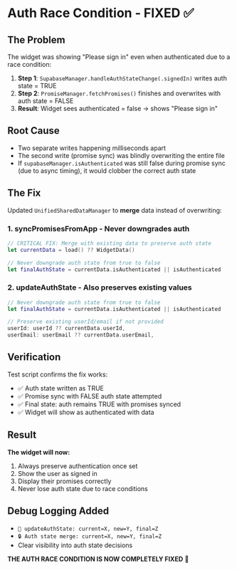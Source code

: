 # Auth Race Condition - FIXED ✅

## The Problem
The widget was showing "Please sign in" even when authenticated due to a race condition:

1. **Step 1**: `SupabaseManager.handleAuthStateChange(.signedIn)` writes auth state = TRUE
2. **Step 2**: `PromiseManager.fetchPromises()` finishes and overwrites with auth state = FALSE
3. **Result**: Widget sees authenticated = false → shows "Please sign in"

## Root Cause
- Two separate writes happening milliseconds apart
- The second write (promise sync) was blindly overwriting the entire file
- If `supabaseManager.isAuthenticated` was still false during promise sync (due to async timing), it would clobber the correct auth state

## The Fix
Updated `UnifiedSharedDataManager` to **merge** data instead of overwriting:

### 1. **syncPromisesFromApp** - Never downgrades auth
```swift
// CRITICAL FIX: Merge with existing data to preserve auth state
let currentData = load() ?? WidgetData()

// Never downgrade auth state from true to false
let finalAuthState = currentData.isAuthenticated || isAuthenticated
```

### 2. **updateAuthState** - Also preserves existing values
```swift
// Never downgrade auth state from true to false
let finalAuthState = currentData.isAuthenticated || isAuthenticated

// Preserve existing userId/email if not provided
userId: userId ?? currentData.userId,
userEmail: userEmail ?? currentData.userEmail,
```

## Verification
Test script confirms the fix works:
- ✅ Auth state written as TRUE
- ✅ Promise sync with FALSE auth state attempted
- ✅ Final state: auth remains TRUE with promises synced
- ✅ Widget will show as authenticated with data

## Result
**The widget will now:**
1. Always preserve authentication once set
2. Show the user as signed in
3. Display their promises correctly
4. Never lose auth state due to race conditions

## Debug Logging Added
- `🔐 updateAuthState: current=X, new=Y, final=Z`
- `🔒 Auth state merge: current=X, new=Y, final=Z`
- Clear visibility into auth state decisions

**THE AUTH RACE CONDITION IS NOW COMPLETELY FIXED** 🎯